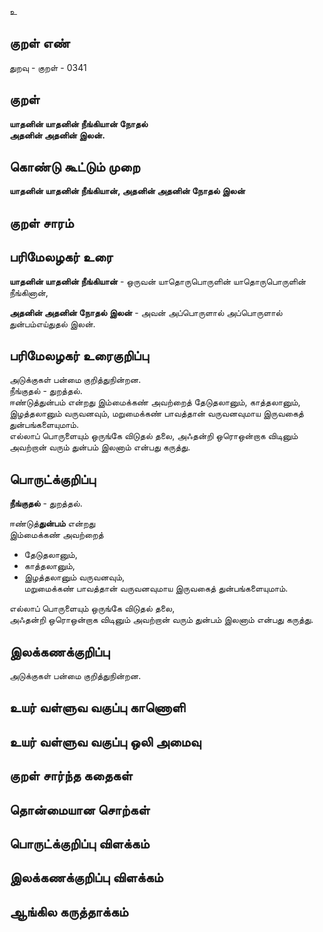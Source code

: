 உ

## குறள் எண் 

துறவு - குறள் - 0341  

## குறள் 

**யாதனின் யாதனின் நீங்கியான் நோதல்  
அதனின் அதனின் இலன்.**

## கொண்டு கூட்டும் முறை

**யாதனின் யாதனின் நீங்கியான், அதனின் அதனின் நோதல் இலன்** 

## குறள் சாரம் 


## பரிமேலழகர் உரை

**யாதனின் யாதனின் நீங்கியான்** - ஒருவன் யாதொருபொருளின் யாதொருபொருளின் நீங்கினான்,   

**அதனின் அதனின் நோதல் இலன்** - அவன் அப்பொருளால் அப்பொருளால் துன்பம்எய்துதல் இலன்.  
 

## பரிமேலழகர் உரைகுறிப்பு   

அடுக்குகள் பன்மை குறித்துநின்றன.   
நீங்குதல் - துறத்தல்.  
ஈண்டுத்துன்பம் என்றது இம்மைக்கண் அவற்றைத் தேடுதலானும், காத்தலானும், இழத்தலானும் வருவனவும், மறுமைக்கண் பாவத்தான் வருவனவுமாய இருவகைத் துன்பங்களையுமாம்.  
எல்லாப் பொருளையும் ஒருங்கே விடுதல் தலை, அஃதன்றி ஒரொஒன்றாக விடினும் அவற்றான் வரும் துன்பம் இலனாம் என்பது கருத்து.  

## பொருட்க்குறிப்பு 

**நீங்குதல்** - துறத்தல்.    

ஈண்டுத்**துன்பம்** என்றது   
இம்மைக்கண் அவற்றைத்   
* தேடுதலானும்,   
* காத்தலானும்,   
* இழத்தலானும் வருவனவும்,   
மறுமைக்கண் பாவத்தான் வருவனவுமாய இருவகைத் துன்பங்களையுமாம்.  

எல்லாப் பொருளையும் ஒருங்கே விடுதல் தலை,   
அஃதன்றி ஒரொஒன்றாக விடினும் அவற்றான் வரும் துன்பம் இலனாம் என்பது கருத்து.  

## இலக்கணக்குறிப்பு  

அடுக்குகள் பன்மை குறித்துநின்றன.   

## உயர் வள்ளுவ வகுப்பு காணொளி


## உயர் வள்ளுவ வகுப்பு ஒலி அமைவு 

 
## குறள் சார்ந்த கதைகள் 


## தொன்மையான சொற்கள்


## பொருட்க்குறிப்பு விளக்கம்


## இலக்கணக்குறிப்பு விளக்கம்


## ஆங்கில கருத்தாக்கம் 


